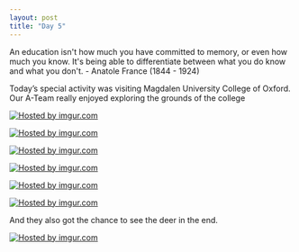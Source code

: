 ```yaml
---
layout: post
title: "Day 5"
---
```


An education isn't how much you have committed to memory, or even how much you know. It's being able to differentiate between what you do know and what you don't. - Anatole France (1844 - 1924)

Today’s special activity was visiting Magdalen University College of Oxford. Our A-Team really enjoyed exploring the grounds of the college

<a href="http://imgur.com/z4rkqW3"><img src="http://i.imgur.com/z4rkqW3.jpg" title="Hosted by imgur.com" /></a>

<a href="http://imgur.com/Rttg0zQ"><img src="http://i.imgur.com/Rttg0zQ.jpg" title="Hosted by imgur.com" /></a>

<a href="http://imgur.com/d9mzeNA"><img src="http://i.imgur.com/d9mzeNA.jpg" title="Hosted by imgur.com" /></a>

<a href="http://imgur.com/2blBTll"><img src="http://i.imgur.com/2blBTll.jpg?1" title="Hosted by imgur.com" /></a>

<a href="http://imgur.com/OdLfdhE"><img src="http://i.imgur.com/OdLfdhE.jpg" title="Hosted by imgur.com" /></a>

<a href="http://imgur.com/66ntGmh"><img src="http://i.imgur.com/66ntGmh.jpg" title="Hosted by imgur.com" /></a>

And they also got the chance to see the deer in the end.

<a href="http://imgur.com/2lLzKOo"><img src="http://i.imgur.com/2lLzKOo.jpg" title="Hosted by imgur.com" /></a>
